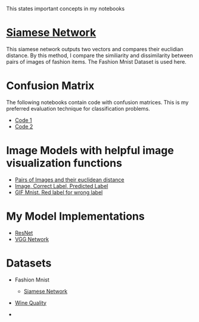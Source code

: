 This states important concepts in my notebooks

# <a href="Course 1 - Custom Models, Layers and Loss Functions\Week 1 - Functional API\Labs\C1_W1_Lab_3_siamese-network.ipynb">Siamese Network</a>

This siamese network outputs two vectors and compares their euclidian distance. By this method, I compare the similiarity and dissimilarity between pairs of images of fashion items. The Fashion Mnist Dataset is used here. 


# Confusion Matrix

The following notebooks contain code with confusion matrices. This is my preferred evaluation technique for classification problems.
-  <a href="Course 1 - Custom Models, Layers and Loss Functions\Week 1 - Functional API\W1_Assignment\C1W1_Assignment.ipynb">Code 1</a>
-  <a href="Course 2 - Custom Training loops, Gradients and Distributed Training\Week 2 - Simple Custom Training\Assignment\C2W2_Assignment.ipynb"> Code 2</a>

# Image Models with helpful image visualization functions

- <a href="Course 1 - Custom Models, Layers and Loss Functions\Week 1 - Functional API\Labs\C1_W1_Lab_3_siamese-network.ipynb">Pairs of Images and their euclidean distance</a>
- <a href="Course 2 - Custom Training loops, Gradients and Distributed Training\Week 2 - Simple Custom Training\Labs\C2_W2_Lab_2_training-categorical.ipynb">Image, Correct Label, Predicted Label</a>
- <a href="Course 1 - Custom Models, Layers and Loss Functions/Week 5 - Callbacks/Lab 2/C1_W5_Lab_2_custom-callbacks.ipynb"> GIF Mnist. Red label for wrong label</a>

# My Model Implementations

- <a href="Course 1 - Custom Models, Layers and Loss Functions\Week 4 - Models\Labs\C1_W4_Lab_2_resnet-example.ipynb">ResNet</a>
- <a href="Course 1 - Custom Models, Layers and Loss Functions\Week 4 - Models\C1W4_Assignment_VGG_Model.ipynb">VGG Network</a>

# Datasets
- Fashion Mnist
    - <a href="Course 1 - Custom Models, Layers and Loss Functions\Week 1 - Functional API\Labs\C1_W1_Lab_3_siamese-network.ipynb">Siamese Network</a>

- <a href="Course 1 - Custom Models, Layers and Loss Functions\Week 1 - Functional API\W1_Assignment\C1W1_Assignment.ipynb">Wine Quality</a>
- 

